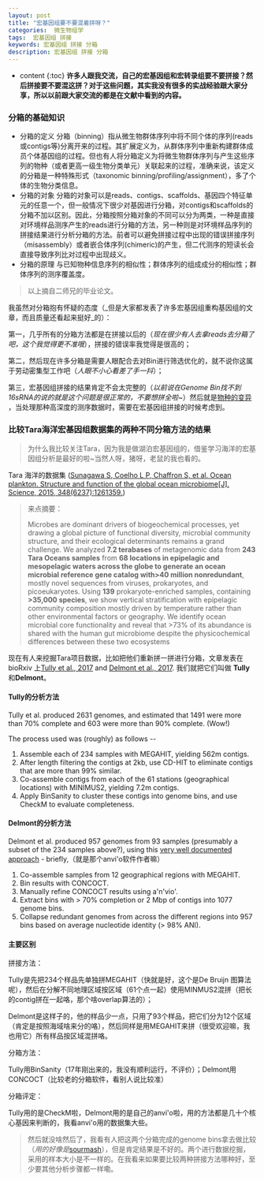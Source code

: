 ```yaml
---
layout: post
title: "宏基因组要不要混着拼呀？"
categories:  微生物组学
tags:  宏基因组 拼接 
keywords: 宏基因组 拼接 分箱
description: 宏基因组 拼接 分箱
---
```


* content
{:toc}
**许多人跟我交流，自己的宏基因组和宏转录组要不要拼接？然后拼接要不要混这拼？对于这些问题，其实我没有很多的实战经验跟大家分享，所以以前跟大家交流的都是在文献中看到的内容。**









### 分箱的基础知识

- 分箱的定义 
  分箱（binning）指从微生物群体序列中将不同个体的序列(reads或contigs等)分离开来的过程。其扩展定义为，从群体序列中重新构建群体成员个体基因组的过程。但也有人将分箱定义为将微生物群体序列与产生这些序列的物种（或者更高一级生物分类单元）关联起来的过程，准确来说，该定义的分箱是一种特殊形式（taxonomic binning/profiling/assignment），多了个体的生物分类信息。
- 分箱的对象 
  分箱的对象可以是reads、contigs、scaffolds、基因四个特征单元的任意一个，但一般情况下很少对基因进行分箱，对contigs和scaffolds的分箱不加以区别。因此，分箱按照分箱对象的不同可以分为两类，一种是直接对环境样品测序产生的reads进行分箱的方法，另一种则是对环境样品序列的拼接结果进行分析分箱的方法。前者可以避免拼接过程中出现的错误拼接序列（misassembly）或者嵌合体序列(chimeric)的产生，但二代测序的短读长会直接导致序列比对过程中出现歧义。
- 分箱的原理 
  与已知物种信息序列的相似性；群体序列的组成成分的相似性；群体序列的测序覆盖度。

> 以上摘自二师兄的毕业论文。

我虽然对分箱抱有怀疑的态度（_但是大家都发表了许多宏基因组重构基因组的文章，而且质量还看起来挺好_的）：

第一，几乎所有的分箱方法都是在拼接以后的（_现在很少有人去拿reads去分箱了吧，这个我觉得更不准哦_），拼接的错误率我觉得是很高的；

第二，然后现在许多分箱是需要人眼配合去对Bin进行筛选优化的，就不说你这属于劳动密集型工作吧（_人眼不小心看差了手一抖_）；

第三，宏基因组拼接的结果肯定不会太完整的（_以前说在Genome Bin找不到16sRNA的说的就是这个问题是很正常的，不要想拼全啦~_）然后就是[物种的变异](http://www.biorxiv.org/content/early/2017/07/03/155358) ，当处理那种高深度的测序数据时，需要在宏基因组拼接的时候考虑到。



###  比较Tara海洋宏基因组数据集的两种不同分箱方法的结果

> 为什么我比较关注Tara，因为我是做湖泊宏基因组的，借鉴学习海洋的宏基因组分析是最好的啦~当然人呀，猪呀，老鼠的我也看的。

Tara 海洋的数据集 ([Sunagawa S, Coelho L P, Chaffron S, et al. Ocean plankton. Structure and function of the global ocean microbiome[J]. Science, 2015, 348(6237):1261359.](https://www.ncbi.nlm.nih.gov/pubmed/25999513))

> 来点摘要：
>
> Microbes are dominant drivers of biogeochemical processes, yet drawing a global picture of functional diversity, microbial community structure, and their ecological determinants remains a grand challenge. We analyzed **7.2 terabases** of metagenomic data from **243 Tara Oceans samples** from **68 locations **in epipelagic and mesopelagic waters across the globe to generate an ocean microbial reference gene catalog with**>40 million nonredundant**, mostly novel sequences from viruses, prokaryotes, and picoeukaryotes. Using **139** prokaryote-enriched samples, containing **>35,000 species**, we show vertical stratification with epipelagic community composition mostly driven by temperature rather than other environmental factors or geography. We identify ocean microbial core functionality and reveal that >73% of its abundance is shared with the human gut microbiome despite the physicochemical differences between these two ecosystems

现在有人来挖掘Tara项目数据，比如把他们重新拼一拼进行分箱，文章发表在bioRxiv 上[Tully et al., 2017](http://www.biorxiv.org/content/early/2017/07/13/162503) and [Delmont et al., 2017](http://www.biorxiv.org/content/early/2017/04/23/129791). 我们就把它们叫做 **Tully**和**Delmont**。

####  Tully的分析方法

Tully et al. produced 2631 genomes, and estimated that 1491 were more than 70% complete and 603 were more than 90% complete. (Wow!)

The process used was (roughly) as follows --

1. Assemble each of 234 samples with MEGAHIT, yielding 562m contigs.
2. After length filtering the contigs at 2kb, use CD-HIT to eliminate contigs that are more than 99% similar.
3. Co-assemble contigs from each of the 61 stations (geographical locations) with MINIMUS2, yielding 7.2m contigs.
4. Apply BinSanity to cluster these contigs into genome bins, and use CheckM to evaluate completeness.

#### Delmont的分析方法

Delmont et al. produced 957 genomes from 93 samples (presumably a subset of the 234 samples above?), using this [very well documented approach](http://merenlab.org/data/2017_Delmont_et_al_HBDs/) - briefly,（就是那个anvi'o软件作者嘛）

1. Co-assemble samples from 12 geographical regions with MEGAHIT.
2. Bin results with CONCOCT.
3. Manually refine CONCOCT results using a'n'vio'.
4. Extract bins with > 70% completion or 2 Mbp of contigs into 1077 genome bins.
5. Collapse redundant genomes from across the different regions into 957 bins based on average nucleotide identity (> 98% ANI).

#### 主要区别

拼接方法：

Tully是先把234个样品先单独拼MEGAHIT（快就是好，这个是De Bruijn 图算法呢），然后在分解不同地理区域按区域（61个点一起）使用MINMUS2混拼（把长的contig拼在一起咯，那个啥overlap算法的）；

Delmont是这样子的，他的样品少一点，只用了93个样品，把它们分为12个区域（肯定是按照海域啥来分的咯），然后同样是用MEGAHIT来拼（很受欢迎嘛，我也用它）所有样品按区域混拼咯。

分箱方法：

Tully用BinSanity（17年刚出来的，我没有顺利运行，不评价）；Delmont用CONCOCT（比较老的分箱软件，看别人说比较准）

分箱评定：

Tully用的是CheckM啦，Delmont用的是自己的anvi'o啦，用的方法都是几十个核心基因来判断的，我看anvi'o用的数据集大些。

> 然后就没啥然后了，我看有人把这两个分箱完成的genome bins拿去做比较（_用的好像是_[sourmash](https://sourmash.readthedocs.io/en/latest/tutorials.html)），但是肯定结果是不好的。两个进行数据挖掘，采用的样本大小是不一样的。在我看来如果要比较两种拼接方法哪种好，至少要其他分析步骤都一样嘞。